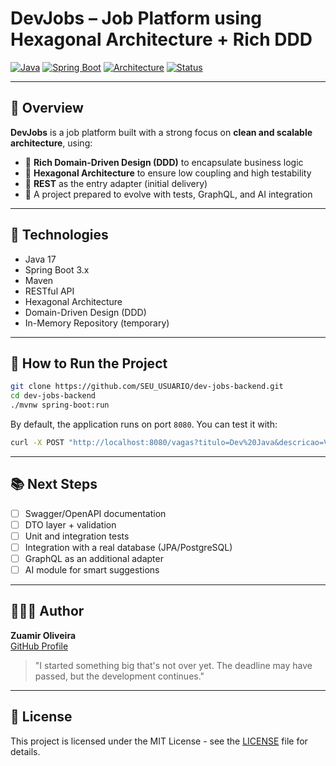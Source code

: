 # DevJobs – Job Platform using Hexagonal Architecture + Rich DDD

[![Java](https://img.shields.io/badge/Java-17-blue)](https://www.oracle.com/java/)
[![Spring Boot](https://img.shields.io/badge/Spring%20Boot-3.2-brightgreen)](https://spring.io/projects/spring-boot)
[![Architecture](https://img.shields.io/badge/Architecture-Hexagonal%20%7C%20Rich%20DDD-orange)](#)
[![Status](https://img.shields.io/badge/Status-In%20Progress-yellow)](#)

---

## 📌 Overview

**DevJobs** is a job platform built with a strong focus on **clean and scalable architecture**, using:

- 🌱 **Rich Domain-Driven Design (DDD)** to encapsulate business logic
- 🧱 **Hexagonal Architecture** to ensure low coupling and high testability
- 🔁 **REST** as the entry adapter (initial delivery)
- 🧪 A project prepared to evolve with tests, GraphQL, and AI integration

---

## 🧠 Technologies

- Java 17
- Spring Boot 3.x
- Maven
- RESTful API
- Hexagonal Architecture
- Domain-Driven Design (DDD)
- In-Memory Repository (temporary)

---

## 🚀 How to Run the Project

```bash
git clone https://github.com/SEU_USUARIO/dev-jobs-backend.git
cd dev-jobs-backend
./mvnw spring-boot:run
```

By default, the application runs on port `8080`. You can test it with:

```bash
curl -X POST "http://localhost:8080/vagas?titulo=Dev%20Java&descricao=Vaga%20Spring&localizacao=Remoto"
```

---

## 📚 Next Steps

- [ ] Swagger/OpenAPI documentation
- [ ] DTO layer + validation
- [ ] Unit and integration tests
- [ ] Integration with a real database (JPA/PostgreSQL)
- [ ] GraphQL as an additional adapter
- [ ] AI module for smart suggestions

---

## 👨🏽‍💻 Author

**Zuamir Oliveira**  
[GitHub Profile](https://github.com/zuamirgoliveira)

> "I started something big that's not over yet. The deadline may have passed, but the development continues."

---

## 📄 License

This project is licensed under the MIT License - see the [LICENSE](LICENSE) file for details.